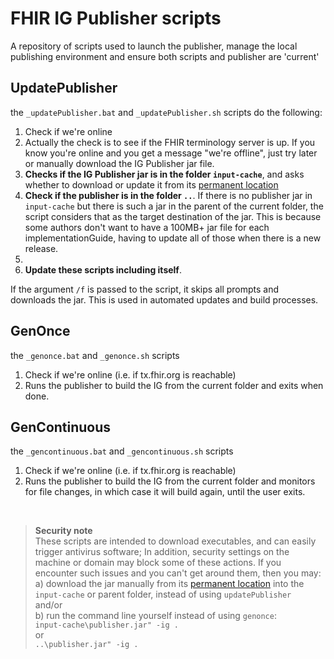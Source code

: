 # FHIR IG Publisher scripts
A repository of scripts used to launch the publisher, manage the local publishing environment and ensure both scripts and publisher are 'current'

## UpdatePublisher
the `_updatePublisher.bat` and `_updatePublisher.sh` scripts do the following:

1. Check if we're online 
  1. Actually the check is to see if the FHIR terminology server is up. If you know you're online and you get a message "we're offline", just try later or manually download the IG Publisher jar file.
1. **Checks if the IG Publisher jar is in the folder `input-cache`**, and asks whether to download or update it from its [permanent location](https://github.com/HL7/fhir-ig-publisher/releases/latest/download/publisher.jar)
  1. **Check if the publisher is in the folder `..`**. If there is no publisher jar in `input-cache` but there is such a jar in the parent of the current folder, the script considers that as the target destination of the jar. This is because some authors don't want to have a 100MB+ jar file for each implementationGuide, having to update all of those when there is a new release.
  1. 
1. **Update these scripts including itself**. 

If the argument `/f` is passed to the script, it skips all prompts and downloads the jar. This is used in automated updates and build processes.

## GenOnce
the `_genonce.bat` and `_genonce.sh` scripts 
1. Check if we're online (i.e. if tx.fhir.org is reachable)
2. Runs the publisher to build the IG from the current folder and exits when done.

## GenContinuous
the `_gencontinuous.bat` and `_gencontinuous.sh` scripts 
1. Check if we're online (i.e. if tx.fhir.org is reachable)
2. Runs the publisher to build the IG from the current folder and monitors for file changes, in which case it will build again, until the user exits.  

<br/>

> **Security note**  
These scripts are intended to download executables, and can easily trigger antivirus software; In addition, security settings on the machine or domain may block some of these actions. If you encounter such issues and you can't get around them, then you may: 
a) download the jar manually from its [permanent location](https://github.com/HL7/fhir-ig-publisher/releases/latest/download/publisher.jar) into the `input-cache` or parent folder, instead of using `updatePublisher`  
and/or  
b) run the command line yourself instead of using `genonce`:   
`input-cache\publisher.jar" -ig . `  
or  
`..\publisher.jar" -ig . `
